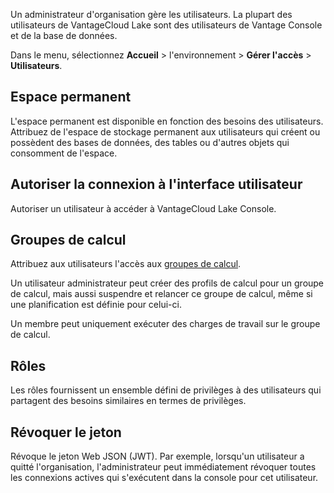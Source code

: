 Un administrateur d'organisation gère les utilisateurs. La plupart des utilisateurs de VantageCloud Lake sont des utilisateurs de Vantage Console et de la base de données.

Dans le menu, sélectionnez **Accueil** \> l'environnement \> **Gérer l'accès** \> **Utilisateurs**.

Espace permanent
----------------

L'espace permanent est disponible en fonction des besoins des utilisateurs. Attribuez de l'espace de stockage permanent aux utilisateurs qui créent ou possèdent des bases de données, des tables ou d'autres objets qui consomment de l'espace.

Autoriser la connexion à l'interface utilisateur
------------------------------------------------

Autoriser un utilisateur à accéder à VantageCloud Lake Console.

Groupes de calcul
-----------------

Attribuez aux utilisateurs l'accès aux [groupes de calcul](mqu1640280532737.md).

Un utilisateur administrateur peut créer des profils de calcul pour un groupe de calcul, mais aussi suspendre et relancer ce groupe de calcul, même si une planification est définie pour celui-ci.

Un membre peut uniquement exécuter des charges de travail sur le groupe de calcul.

Rôles
-----

Les rôles fournissent un ensemble défini de privilèges à des utilisateurs qui partagent des besoins similaires en termes de privilèges.

Révoquer le jeton
-----------------

Révoque le jeton Web JSON (JWT). Par exemple, lorsqu'un utilisateur a quitté l'organisation, l'administrateur peut immédiatement révoquer toutes les connexions actives qui s'exécutent dans la console pour cet utilisateur.
